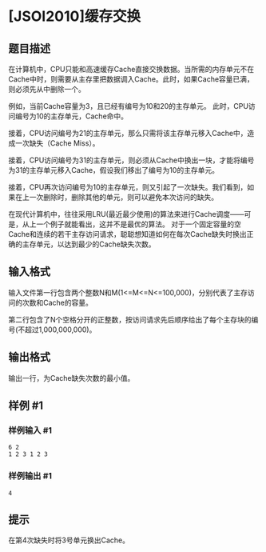 # [JSOI2010]缓存交换

## 题目描述

在计算机中，CPU只能和高速缓存Cache直接交换数据。当所需的内存单元不在Cache中时，则需要从主存里把数据调入Cache。此时，如果Cache容量已满，则必须先从中删除一个。 

例如，当前Cache容量为3，且已经有编号为10和20的主存单元。 
此时，CPU访问编号为10的主存单元，Cache命中。 

接着，CPU访问编号为21的主存单元，那么只需将该主存单元移入Cache中，造成一次缺失（Cache Miss）。 

接着，CPU访问编号为31的主存单元，则必须从Cache中换出一块，才能将编号为31的主存单元移入Cache，假设我们移出了编号为10的主存单元。 

接着，CPU再次访问编号为10的主存单元，则又引起了一次缺失。我们看到，如果在上一次删除时，删除其他的单元，则可以避免本次访问的缺失。 

在现代计算机中，往往采用LRU(最近最少使用)的算法来进行Cache调度——可是，从上一个例子就能看出，这并不是最优的算法。 
对于一个固定容量的空Cache和连续的若干主存访问请求，聪聪想知道如何在每次Cache缺失时换出正确的主存单元，以达到最少的Cache缺失次数。

## 输入格式

输入文件第一行包含两个整数N和M(1<=M<=N<=100,000)，分别代表了主存访问的次数和Cache的容量。 

第二行包含了N个空格分开的正整数，按访问请求先后顺序给出了每个主存块的编号(不超过1,000,000,000)。

## 输出格式

输出一行，为Cache缺失次数的最小值。

## 样例 #1

### 样例输入 #1
```
6 2
1 2 3 1 2 3
```

### 样例输出 #1

```
4
```

## 提示

在第4次缺失时将3号单元换出Cache。 
